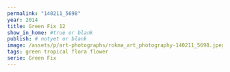 ```yaml
---
permalink: "140211_5698"
year: 2014
title: Green Fix 12
show_in_home: #true or blank
publish: # notyet or blank
image: /assets/p/art-photographs/rokma_art_photography-140211_5698.jpeg
tags: green tropical flora flower
serie: Green Fix
---
```

